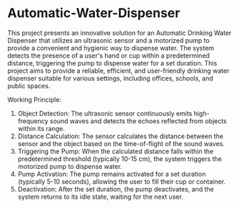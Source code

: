 # Automatic-Water-Dispenser
This project presents an innovative solution for an Automatic Drinking Water Dispenser that utilizes an ultrasonic sensor and a motorized pump to provide a convenient and hygienic way to dispense water. The system detects the presence of a user's hand or cup within a predetermined distance, triggering the pump to dispense water for a set duration. This project aims to provide a reliable, efficient, and user-friendly drinking water dispenser suitable for various settings, including offices, schools, and public spaces.

Working Principle:
1. Object Detection: The ultrasonic sensor continuously emits high-frequency sound waves and detects the echoes reflected from objects within its range.
2. Distance Calculation: The sensor calculates the distance between the sensor and the object based on the time-of-flight of the sound waves.
3. Triggering the Pump: When the calculated distance falls within the predetermined threshold (typically 10-15 cm), the system triggers the motorized pump to dispense water.
4. Pump Activation: The pump remains activated for a set duration (typically 5-10 seconds), allowing the user to fill their cup or container.
5. Deactivation: After the set duration, the pump deactivates, and the system returns to its idle state, waiting for the next user.
